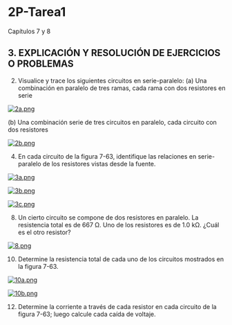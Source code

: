 # 2P-Tarea1
Capítulos 7 y 8

## 3. EXPLICACIÓN Y RESOLUCIÓN DE EJERCICIOS O PROBLEMAS
2) Visualice y trace los siguientes circuitos en serie-paralelo:
(a) Una combinación en paralelo de tres ramas, cada rama con dos resistores en serie

[![2a.png](https://i.postimg.cc/D0FzQp1g/2a.png)](https://postimg.cc/k619qc16)  
  
(b) Una combinación serie de tres circuitos en paralelo, cada circuito con dos resistores

[![2b.png](https://i.postimg.cc/jjPK8Qxk/2b.png)](https://postimg.cc/hJDHvm79)

4) En cada circuito de la figura 7-63, identifique las relaciones en serie-paralelo de los resistores vistas
desde la fuente.

[![3a.png](https://i.postimg.cc/CL50yVM8/3a.png)](https://postimg.cc/hhk6x6d4)

[![3b.png](https://i.postimg.cc/R0RpVNXZ/3b.png)](https://postimg.cc/f3Vf8WGG)

[![3c.png](https://i.postimg.cc/gJtM8199/3c.png)](https://postimg.cc/LYfBMC6v)

8) Un cierto circuito se compone de dos resistores en paralelo. La resistencia total es de 667 Ω. 
Uno de los resistores es de 1.0 kΩ. ¿Cuál es el otro resistor?

[![8.png](https://i.postimg.cc/MpJ97yLG/8.png)](https://postimg.cc/RNG19n4r)

10) Determine la resistencia total de cada uno de los circuitos mostrados en la figura 7-63.

[![10a.png](https://i.postimg.cc/CMW32n23/10a.png)](https://postimg.cc/WtwYFzT8)

[![10b.png](https://i.postimg.cc/hjVLPwSb/10b.png)](https://postimg.cc/r0F0ffRK)

12) Determine la corriente a través de cada resistor en cada circuito de la figura 7-63; luego calcule cada
caída de voltaje.
